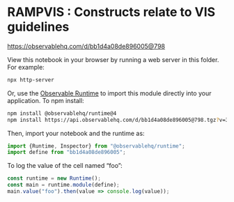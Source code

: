 # RAMPVIS : Constructs relate to VIS guidelines

https://observablehq.com/d/bb1d4a08de896005@798

View this notebook in your browser by running a web server in this folder. For
example:

~~~sh
npx http-server
~~~

Or, use the [Observable Runtime](https://github.com/observablehq/runtime) to
import this module directly into your application. To npm install:

~~~sh
npm install @observablehq/runtime@4
npm install https://api.observablehq.com/d/bb1d4a08de896005@798.tgz?v=3
~~~

Then, import your notebook and the runtime as:

~~~js
import {Runtime, Inspector} from "@observablehq/runtime";
import define from "bb1d4a08de896005";
~~~

To log the value of the cell named “foo”:

~~~js
const runtime = new Runtime();
const main = runtime.module(define);
main.value("foo").then(value => console.log(value));
~~~
